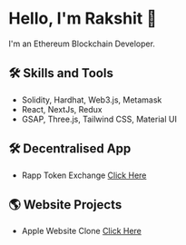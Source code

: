 # Hello, I'm Rakshit 👋

I'm an Ethereum Blockchain Developer.

## 🛠️ Skills and Tools

- Solidity, Hardhat, Web3.js, Metamask
- React, NextJs, Redux
- GSAP, Three.js, Tailwind CSS, Material UI

## 🛠️ Decentralised App

- Rapp Token Exchange [Click Here](https://soft-glade-2476.on.fleek.co/)

## 🌎 Website Projects

- Apple Website Clone [Click Here](https://appol.netlify.app/)
